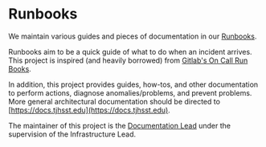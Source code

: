 # Runbooks

We maintain various guides and pieces of documentation in our [Runbooks](https://gitlab.tjhsst.edu/sysadmins/infrastructure/runbooks).

Runbooks aim to be a quick guide of what to do when an incident arrives.  This project is inspired (and heavily borrowed) from [Gitlab's On Call Run Books](https://gitlab.com/gitlab-com/runbooks/tree/master).

In addition, this project provides guides, how-tos, and other documentation to perform actions, diagnose anomalies/problems, and prevent problems.  More general architectural documentation should be directed to [https://docs.tjhsst.edu](https://docs.tjhsst.edu).

The maintainer of this project is the [Documentation Lead](https://documentation.tjhsst.edu/general/sysadmins-list#current-leads) under the supervision of the Infrastructure Lead.

